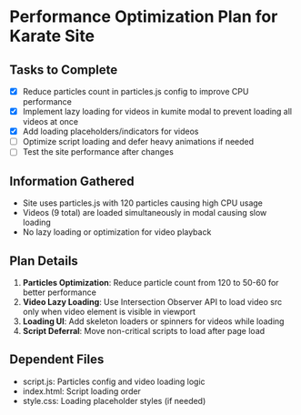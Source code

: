 # Performance Optimization Plan for Karate Site

## Tasks to Complete
- [x] Reduce particles count in particles.js config to improve CPU performance
- [x] Implement lazy loading for videos in kumite modal to prevent loading all videos at once
- [x] Add loading placeholders/indicators for videos
- [ ] Optimize script loading and defer heavy animations if needed
- [ ] Test the site performance after changes

## Information Gathered
- Site uses particles.js with 120 particles causing high CPU usage
- Videos (9 total) are loaded simultaneously in modal causing slow loading
- No lazy loading or optimization for video playback

## Plan Details
1. **Particles Optimization**: Reduce particle count from 120 to 50-60 for better performance
2. **Video Lazy Loading**: Use Intersection Observer API to load video src only when video element is visible in viewport
3. **Loading UI**: Add skeleton loaders or spinners for videos while loading
4. **Script Deferral**: Move non-critical scripts to load after page load

## Dependent Files
- script.js: Particles config and video loading logic
- index.html: Script loading order
- style.css: Loading placeholder styles (if needed)
